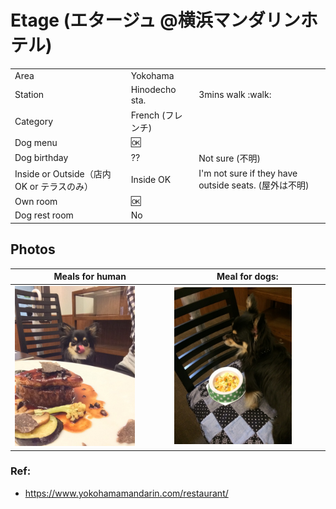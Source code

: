 # Etage (エタージュ @横浜マンダリンホテル)

|  |  |   |
| --- | --- | --- |
| Area | Yokohama | |
| Station | Hinodecho sta. | 3mins walk :walk: |  
| Category | French (フレンチ)  |   |
| Dog menu | :ok: |  |
| Dog birthday | ?? | Not sure (不明) |
| Inside or Outside（店内OK or テラスのみ）| Inside OK | I'm not sure if they have outside seats. (屋外は不明)|
| Own room |  :ok: |  |
| Dog rest room |  No |   |  

## Photos

| Meals for human | Meal for dogs: |
| --- | --- |
| <img src="./images/etage-humanmenu.png" width="80%" > </img> | <img src="./images/etage-dogmenu.png" width="80%" > </img> |

### Ref:

- https://www.yokohamamandarin.com/restaurant/
